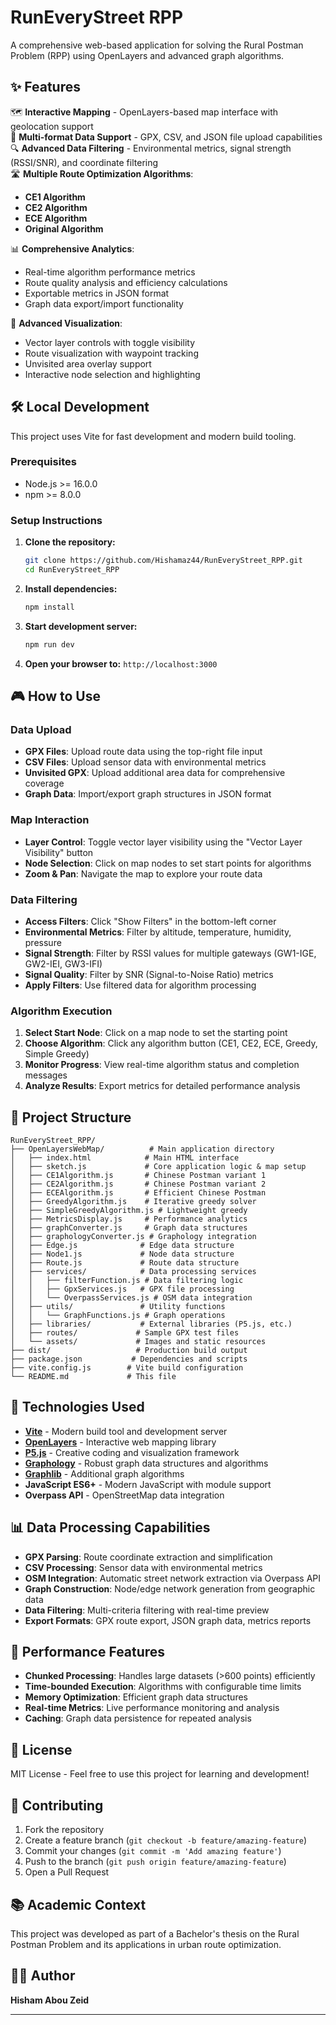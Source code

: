 # RunEveryStreet RPP

A comprehensive web-based application for solving the Rural Postman Problem (RPP) using OpenLayers and advanced graph algorithms.

## ✨ Features

🗺️ **Interactive Mapping** - OpenLayers-based map interface with geolocation support  
📁 **Multi-format Data Support** - GPX, CSV, and JSON file upload capabilities  
🔍 **Advanced Data Filtering** - Environmental metrics, signal strength (RSSI/SNR), and coordinate filtering  
🛣️ **Multiple Route Optimization Algorithms**:

- **CE1 Algorithm**
- **CE2 Algorithm**
- **ECE Algorithm**
- **Original Algorithm**

📊 **Comprehensive Analytics**:

- Real-time algorithm performance metrics
- Route quality analysis and efficiency calculations
- Exportable metrics in JSON format
- Graph data export/import functionality

🎯 **Advanced Visualization**:

- Vector layer controls with toggle visibility
- Route visualization with waypoint tracking
- Unvisited area overlay support
- Interactive node selection and highlighting

## 🛠️ Local Development

This project uses Vite for fast development and modern build tooling.

### Prerequisites

- Node.js >= 16.0.0
- npm >= 8.0.0

### Setup Instructions

1. **Clone the repository:**

   ```bash
   git clone https://github.com/Hishamaz44/RunEveryStreet_RPP.git
   cd RunEveryStreet_RPP
   ```

2. **Install dependencies:**

   ```bash
   npm install
   ```

3. **Start development server:**

   ```bash
   npm run dev
   ```

4. **Open your browser to:** `http://localhost:3000`

## 🎮 How to Use

### Data Upload

- **GPX Files**: Upload route data using the top-right file input
- **CSV Files**: Upload sensor data with environmental metrics
- **Unvisited GPX**: Upload additional area data for comprehensive coverage
- **Graph Data**: Import/export graph structures in JSON format

### Map Interaction

- **Layer Control**: Toggle vector layer visibility using the "Vector Layer Visibility" button
- **Node Selection**: Click on map nodes to set start points for algorithms
- **Zoom & Pan**: Navigate the map to explore your route data

### Data Filtering

- **Access Filters**: Click "Show Filters" in the bottom-left corner
- **Environmental Metrics**: Filter by altitude, temperature, humidity, pressure
- **Signal Strength**: Filter by RSSI values for multiple gateways (GW1-IGE, GW2-IEI, GW3-IFI)
- **Signal Quality**: Filter by SNR (Signal-to-Noise Ratio) metrics
- **Apply Filters**: Use filtered data for algorithm processing

### Algorithm Execution

1. **Select Start Node**: Click on a map node to set the starting point
2. **Choose Algorithm**: Click any algorithm button (CE1, CE2, ECE, Greedy, Simple Greedy)
3. **Monitor Progress**: View real-time algorithm status and completion messages
4. **Analyze Results**: Export metrics for detailed performance analysis

## 📄 Project Structure

```
RunEveryStreet_RPP/
├── OpenLayersWebMap/          # Main application directory
│   ├── index.html            # Main HTML interface
│   ├── sketch.js             # Core application logic & map setup
│   ├── CE1Algorithm.js       # Chinese Postman variant 1
│   ├── CE2Algorithm.js       # Chinese Postman variant 2
│   ├── ECEAlgorithm.js       # Efficient Chinese Postman
│   ├── GreedyAlgorithm.js    # Iterative greedy solver
│   ├── SimpleGreedyAlgorithm.js # Lightweight greedy
│   ├── MetricsDisplay.js     # Performance analytics
│   ├── graphConverter.js     # Graph data structures
│   ├── graphologyConverter.js # Graphology integration
│   ├── Edge.js              # Edge data structure
│   ├── Node1.js             # Node data structure
│   ├── Route.js             # Route data structure
│   ├── services/            # Data processing services
│   │   ├── filterFunction.js # Data filtering logic
│   │   ├── GpxServices.js   # GPX file processing
│   │   └── OverpassServices.js # OSM data integration
│   ├── utils/               # Utility functions
│   │   └── GraphFunctions.js # Graph operations
│   ├── libraries/           # External libraries (P5.js, etc.)
│   ├── routes/             # Sample GPX test files
│   └── assets/             # Images and static resources
├── dist/                   # Production build output
├── package.json           # Dependencies and scripts
├── vite.config.js        # Vite build configuration
└── README.md             # This file
```

## 🔧 Technologies Used

- **[Vite](https://vitejs.dev/)** - Modern build tool and development server
- **[OpenLayers](https://openlayers.org/)** - Interactive web mapping library
- **[P5.js](https://p5js.org/)** - Creative coding and visualization framework
- **[Graphology](https://graphology.github.io/)** - Robust graph data structures and algorithms
- **[Graphlib](https://github.com/dagrejs/graphlib)** - Additional graph algorithms
- **JavaScript ES6+** - Modern JavaScript with module support
- **Overpass API** - OpenStreetMap data integration

## 📊 Data Processing Capabilities

- **GPX Parsing**: Route coordinate extraction and simplification
- **CSV Processing**: Sensor data with environmental metrics
- **OSM Integration**: Automatic street network extraction via Overpass API
- **Graph Construction**: Node/edge network generation from geographic data
- **Data Filtering**: Multi-criteria filtering with real-time preview
- **Export Formats**: GPX route export, JSON graph data, metrics reports

## 🚀 Performance Features

- **Chunked Processing**: Handles large datasets (>600 points) efficiently
- **Time-bounded Execution**: Algorithms with configurable time limits
- **Memory Optimization**: Efficient graph data structures
- **Real-time Metrics**: Live performance monitoring and analysis
- **Caching**: Graph data persistence for repeated analysis

## 📝 License

MIT License - Feel free to use this project for learning and development!

## 🤝 Contributing

1. Fork the repository
2. Create a feature branch (`git checkout -b feature/amazing-feature`)
3. Commit your changes (`git commit -m 'Add amazing feature'`)
4. Push to the branch (`git push origin feature/amazing-feature`)
5. Open a Pull Request

## 📚 Academic Context

This project was developed as part of a Bachelor's thesis on the Rural Postman Problem and its applications in urban route optimization.

## 👨‍💻 Author

**Hisham Abou Zeid**

---
